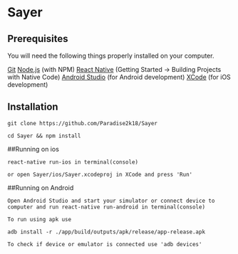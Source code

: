 # Sayer

## Prerequisites
You will need the following things properly installed on your computer.

[Git](http://git-scm.com/)
[Node.js](http://nodejs.org/) (with NPM)
[React Native](https://facebook.github.io/react-native/docs/getting-started.html) (Getting Started -> Building Projects with Native Code)
[Android Studio](https://developer.android.com/studio/index.html) (for Android development)
[XCode](https://itunes.apple.com/app/xcode/id497799835) (for iOS development)

## Installation
`git clone https://github.com/Paradise2k18/Sayer`

`cd Sayer && npm install`

##Running on ios

`react-native run-ios in terminal(console)`

`or open Sayer/ios/Sayer.xcodeproj in XCode and press 'Run'`

##Running on Android

`Open Android Studio and start your simulator or connect device to computer and run react-native run-android in terminal(console)`

`To run using apk use `

`adb install -r ./app/build/outputs/apk/release/app-release.apk`

`To check if device or emulator is connected use 'adb devices'`
